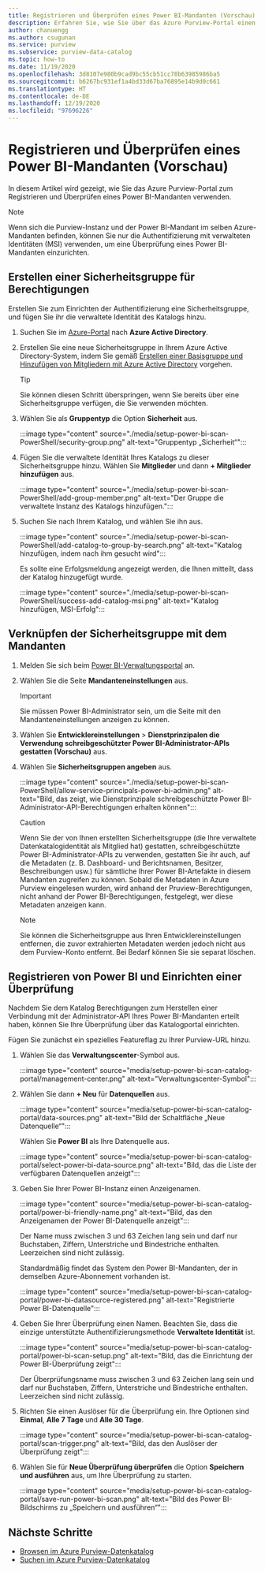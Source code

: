 ```yaml
---
title: Registrieren und Überprüfen eines Power BI-Mandanten (Vorschau)
description: Erfahren Sie, wie Sie über das Azure Purview-Portal einen Power BI-Mandanten registrieren und überprüfen können.
author: chanuengg
ms.author: csugunan
ms.service: purview
ms.subservice: purview-data-catalog
ms.topic: how-to
ms.date: 11/19/2020
ms.openlocfilehash: 3d8107e980b9cad9bc55cb51cc78b63985986ba5
ms.sourcegitcommit: b6267bc931ef1a4bd33d67ba76895e14b9d0c661
ms.translationtype: HT
ms.contentlocale: de-DE
ms.lasthandoff: 12/19/2020
ms.locfileid: "97696226"
---
```

# <a name="register-and-scan-a-power-bi-tenant-preview"></a>Registrieren und Überprüfen eines Power BI-Mandanten (Vorschau)

In diesem Artikel wird gezeigt, wie Sie das Azure Purview-Portal zum Registrieren und Überprüfen eines Power BI-Mandanten verwenden.

> [!Note]
> Wenn sich die Purview-Instanz und der Power BI-Mandant im selben Azure-Mandanten befinden, können Sie nur die Authentifizierung mit verwalteten Identitäten (MSI) verwenden, um eine Überprüfung eines Power BI-Mandanten einzurichten. 

## <a name="create-a-security-group-for-permissions"></a>Erstellen einer Sicherheitsgruppe für Berechtigungen

Erstellen Sie zum Einrichten der Authentifizierung eine Sicherheitsgruppe, und fügen Sie ihr die verwaltete Identität des Katalogs hinzu.

1. Suchen Sie im [Azure-Portal](https://portal.azure.com) nach **Azure Active Directory**.
1. Erstellen Sie eine neue Sicherheitsgruppe in Ihrem Azure Active Directory-System, indem Sie gemäß [Erstellen einer Basisgruppe und Hinzufügen von Mitgliedern mit Azure Active Directory](https://docs.microsoft.com/azure/active-directory/fundamentals/active-directory-groups-create-azure-portal) vorgehen.

    > [!Tip]
    > Sie können diesen Schritt überspringen, wenn Sie bereits über eine Sicherheitsgruppe verfügen, die Sie verwenden möchten.

1. Wählen Sie als **Gruppentyp** die Option **Sicherheit** aus.

    :::image type="content" source="./media/setup-power-bi-scan-PowerShell/security-group.png" alt-text="Gruppentyp „Sicherheit“":::

1. Fügen Sie die verwaltete Identität Ihres Katalogs zu dieser Sicherheitsgruppe hinzu. Wählen Sie **Mitglieder** und dann **+ Mitglieder hinzufügen** aus.

    :::image type="content" source="./media/setup-power-bi-scan-PowerShell/add-group-member.png" alt-text="Der Gruppe die verwaltete Instanz des Katalogs hinzufügen.":::

1. Suchen Sie nach Ihrem Katalog, und wählen Sie ihn aus.

    :::image type="content" source="./media/setup-power-bi-scan-PowerShell/add-catalog-to-group-by-search.png" alt-text="Katalog hinzufügen, indem nach ihm gesucht wird":::

    Es sollte eine Erfolgsmeldung angezeigt werden, die Ihnen mitteilt, dass der Katalog hinzugefügt wurde.

    :::image type="content" source="./media/setup-power-bi-scan-PowerShell/success-add-catalog-msi.png" alt-text="Katalog hinzufügen, MSI-Erfolg":::

## <a name="associate-the-security-group-with-the-tenant"></a>Verknüpfen der Sicherheitsgruppe mit dem Mandanten

1. Melden Sie sich beim [Power BI-Verwaltungsportal](https://app.powerbi.com/admin-portal/tenantSettings) an.
1. Wählen Sie die Seite **Mandanteneinstellungen** aus.

    > [!Important]
    > Sie müssen Power BI-Administrator sein, um die Seite mit den Mandanteneinstellungen anzeigen zu können.

1. Wählen Sie **Entwicklereinstellungen** > **Dienstprinzipalen die Verwendung schreibgeschützter Power BI-Administrator-APIs gestatten (Vorschau)** aus.
1. Wählen Sie **Sicherheitsgruppen angeben** aus.

    :::image type="content" source="./media/setup-power-bi-scan-PowerShell/allow-service-principals-power-bi-admin.png" alt-text="Bild, das zeigt, wie Dienstprinzipale schreibgeschützte Power BI-Administrator-API-Berechtigungen erhalten können":::

    > [!Caution]
    > Wenn Sie der von Ihnen erstellten Sicherheitsgruppe (die Ihre verwaltete Datenkatalogidentität als Mitglied hat) gestatten, schreibgeschützte Power BI-Administrator-APIs zu verwenden, gestatten Sie ihr auch, auf die Metadaten (z. B. Dashboard- und Berichtsnamen, Besitzer, Beschreibungen usw.) für sämtliche Ihrer Power BI-Artefakte in diesem Mandanten zugreifen zu können. Sobald die Metadaten in Azure Purview eingelesen wurden, wird anhand der Pruview-Berechtigungen, nicht anhand der Power BI-Berechtigungen, festgelegt, wer diese Metadaten anzeigen kann.

    > [!Note]
    > Sie können die Sicherheitsgruppe aus Ihren Entwicklereinstellungen entfernen, die zuvor extrahierten Metadaten werden jedoch nicht aus dem Purview-Konto entfernt. Bei Bedarf können Sie sie separat löschen.

## <a name="register-your-power-bi-and-set-up-a-scan"></a>Registrieren von Power BI und Einrichten einer Überprüfung

Nachdem Sie dem Katalog Berechtigungen zum Herstellen einer Verbindung mit der Administrator-API Ihres Power BI-Mandanten erteilt haben, können Sie Ihre Überprüfung über das Katalogportal einrichten.

Fügen Sie zunächst ein spezielles Featureflag zu Ihrer Purview-URL hinzu. 

1. Wählen Sie das **Verwaltungscenter**-Symbol aus.

    :::image type="content" source="media/setup-power-bi-scan-catalog-portal/management-center.png" alt-text="Verwaltungscenter-Symbol":::

1. Wählen Sie dann **+ Neu** für **Datenquellen** aus.

    :::image type="content" source="media/setup-power-bi-scan-catalog-portal/data-sources.png" alt-text="Bild der Schaltfläche „Neue Datenquelle“":::

    Wählen Sie **Power BI** als Ihre Datenquelle aus.

    :::image type="content" source="media/setup-power-bi-scan-catalog-portal/select-power-bi-data-source.png" alt-text="Bild, das die Liste der verfügbaren Datenquellen anzeigt":::

1. Geben Sie Ihrer Power BI-Instanz einen Anzeigenamen.

    :::image type="content" source="media/setup-power-bi-scan-catalog-portal/power-bi-friendly-name.png" alt-text="Bild, das den Anzeigenamen der Power BI-Datenquelle anzeigt":::

    Der Name muss zwischen 3 und 63 Zeichen lang sein und darf nur Buchstaben, Ziffern, Unterstriche und Bindestriche enthalten.  Leerzeichen sind nicht zulässig.

    Standardmäßig findet das System den Power BI-Mandanten, der in demselben Azure-Abonnement vorhanden ist.

    :::image type="content" source="media/setup-power-bi-scan-catalog-portal/power-bi-datasource-registered.png" alt-text="Registrierte Power BI-Datenquelle":::

1. Geben Sie Ihrer Überprüfung einen Namen. Beachten Sie, dass die einzige unterstützte Authentifizierungsmethode **Verwaltete Identität** ist.

    :::image type="content" source="media/setup-power-bi-scan-catalog-portal/power-bi-scan-setup.png" alt-text="Bild, das die Einrichtung der Power BI-Überprüfung zeigt":::

    Der Überprüfungsname muss zwischen 3 und 63 Zeichen lang sein und darf nur Buchstaben, Ziffern, Unterstriche und Bindestriche enthalten.  Leerzeichen sind nicht zulässig.

1. Richten Sie einen Auslöser für die Überprüfung ein. Ihre Optionen sind **Einmal**, **Alle 7 Tage** und **Alle 30 Tage**.

    :::image type="content" source="media/setup-power-bi-scan-catalog-portal/scan-trigger.png" alt-text="Bild, das den Auslöser der Überprüfung zeigt":::

1. Wählen Sie für **Neue Überprüfung überprüfen** die Option **Speichern und ausführen** aus, um Ihre Überprüfung zu starten.

    :::image type="content" source="media/setup-power-bi-scan-catalog-portal/save-run-power-bi-scan.png" alt-text="Bild des Power BI-Bildschirms zu „Speichern und ausführen“":::

## <a name="next-steps"></a>Nächste Schritte

- [Browsen im Azure Purview-Datenkatalog](how-to-browse-catalog.md)
- [Suchen im Azure Purview-Datenkatalog](how-to-search-catalog.md)